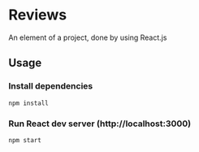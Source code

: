 # Reviews

An element of a project, done by using React.js

## Usage

### Install dependencies

```
npm install
```

### Run React dev server (http://localhost:3000)

```
npm start
```
